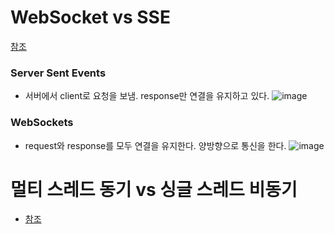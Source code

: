 # WebSocket vs SSE

[참조](https://www.onlyfullstack.com/polling-vs-server-sent-events-vs-websocket/)

### Server Sent Events
- 서버에서 client로 요청을 보냄. response만 연결을 유지하고 있다.
![image](https://user-images.githubusercontent.com/26343023/153138878-221e5285-659a-4444-8286-ba494f0f030c.png)


### WebSockets 
- request와 response를 모두 연결을 유지한다. 양방향으로 통신을 한다.
![image](https://user-images.githubusercontent.com/26343023/153138906-e4edddfa-f29a-40a6-8e66-b1a7c8994026.png)

# 멀티 스레드 동기 vs 싱글 스레드 비동기
- [참조](https://ooeunz.tistory.com/109)
